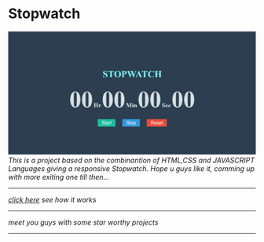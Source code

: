 # Stopwatch
![Stopwatch](./images/Stopwatch.png)
_This is a project based on the combinantion of HTML,CSS and JAVASCRIPT Languages giving a responsive Stopwatch. Hope u guys like it, comming up with more exiting one till then..._


***
_[click here](https://harsh-stopwatch.netlify.app/)  see how it works_

***


_meet you guys with some star worthy projects_

***

